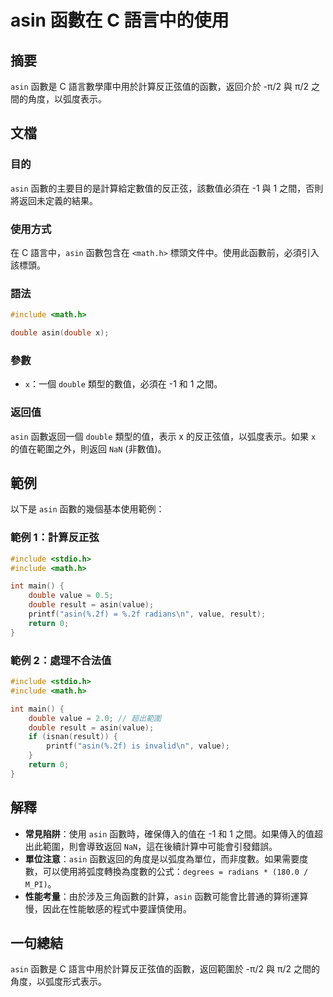 <!--
Meta Description: # asin 函數在 C 語言中的使用 ## 摘要 `asin` 函數是 C 語言數學庫中用於計算反正弦值的函數，返回介於 -π/2 與 π/2 之間的角度，以弧度表示。 ## 文檔 ### 目的 `asin` 函數的主要目的是計算給定數值的反正弦，該數值必須在 -1 與 1 之間，否則將返回未定義...
Meta Keywords: asin, double, value, include, math
-->

# asin 函數在 C 語言中的使用

## 摘要
`asin` 函數是 C 語言數學庫中用於計算反正弦值的函數，返回介於 -π/2 與 π/2 之間的角度，以弧度表示。

## 文檔
### 目的
`asin` 函數的主要目的是計算給定數值的反正弦，該數值必須在 -1 與 1 之間，否則將返回未定義的結果。

### 使用方式
在 C 語言中，`asin` 函數包含在 `<math.h>` 標頭文件中。使用此函數前，必須引入該標頭。

### 語法
```c
#include <math.h>

double asin(double x);
```

### 參數
- `x`：一個 `double` 類型的數值，必須在 -1 和 1 之間。

### 返回值
`asin` 函數返回一個 `double` 類型的值，表示 x 的反正弦值，以弧度表示。如果 `x` 的值在範圍之外，則返回 `NaN` (非數值)。

## 範例
以下是 `asin` 函數的幾個基本使用範例：

### 範例 1：計算反正弦
```c
#include <stdio.h>
#include <math.h>

int main() {
    double value = 0.5;
    double result = asin(value);
    printf("asin(%.2f) = %.2f radians\n", value, result);
    return 0;
}
```

### 範例 2：處理不合法值
```c
#include <stdio.h>
#include <math.h>

int main() {
    double value = 2.0; // 超出範圍
    double result = asin(value);
    if (isnan(result)) {
        printf("asin(%.2f) is invalid\n", value);
    }
    return 0;
}
```

## 解釋
- **常見陷阱**：使用 `asin` 函數時，確保傳入的值在 -1 和 1 之間。如果傳入的值超出此範圍，則會導致返回 `NaN`，這在後續計算中可能會引發錯誤。
- **單位注意**：`asin` 函數返回的角度是以弧度為單位，而非度數。如果需要度數，可以使用將弧度轉換為度數的公式：`degrees = radians * (180.0 / M_PI)`。
- **性能考量**：由於涉及三角函數的計算，`asin` 函數可能會比普通的算術運算慢，因此在性能敏感的程式中要謹慎使用。

## 一句總結
`asin` 函數是 C 語言中用於計算反正弦值的函數，返回範圍於 -π/2 與 π/2 之間的角度，以弧度形式表示。